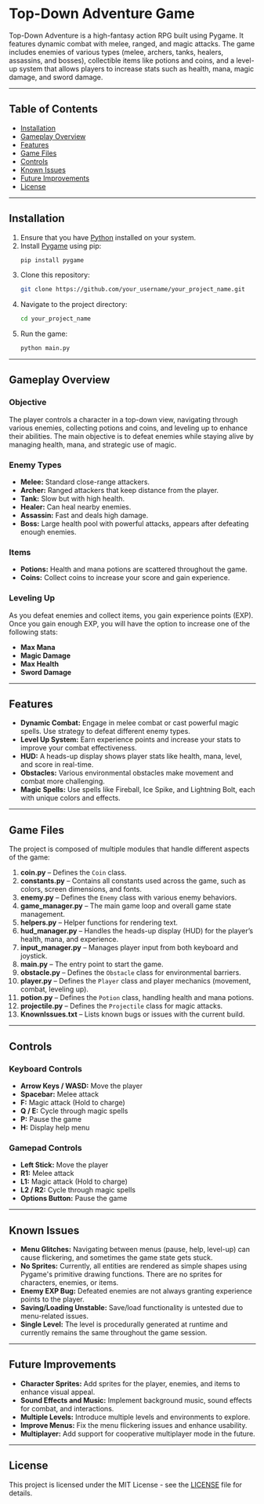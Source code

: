 
# Top-Down Adventure Game

Top-Down Adventure is a high-fantasy action RPG built using Pygame. It features dynamic combat with melee, ranged, and magic attacks. The game includes enemies of various types (melee, archers, tanks, healers, assassins, and bosses), collectible items like potions and coins, and a level-up system that allows players to increase stats such as health, mana, magic damage, and sword damage.

---

## Table of Contents

- [Installation](#installation)
- [Gameplay Overview](#gameplay-overview)
- [Features](#features)
- [Game Files](#game-files)
- [Controls](#controls)
- [Known Issues](#known-issues)
- [Future Improvements](#future-improvements)
- [License](#license)

---

## Installation

1. Ensure that you have [Python](https://www.python.org/downloads/) installed on your system.
2. Install [Pygame](https://www.pygame.org/wiki/GettingStarted) using pip:
    ```bash
    pip install pygame
    ```
3. Clone this repository:
    ```bash
    git clone https://github.com/your_username/your_project_name.git
    ```
4. Navigate to the project directory:
    ```bash
    cd your_project_name
    ```
5. Run the game:
    ```bash
    python main.py
    ```

---

## Gameplay Overview

### Objective

The player controls a character in a top-down view, navigating through various enemies, collecting potions and coins, and leveling up to enhance their abilities. The main objective is to defeat enemies while staying alive by managing health, mana, and strategic use of magic.

### Enemy Types

- **Melee:** Standard close-range attackers.
- **Archer:** Ranged attackers that keep distance from the player.
- **Tank:** Slow but with high health.
- **Healer:** Can heal nearby enemies.
- **Assassin:** Fast and deals high damage.
- **Boss:** Large health pool with powerful attacks, appears after defeating enough enemies.

### Items

- **Potions:** Health and mana potions are scattered throughout the game.
- **Coins:** Collect coins to increase your score and gain experience.

### Leveling Up

As you defeat enemies and collect items, you gain experience points (EXP). Once you gain enough EXP, you will have the option to increase one of the following stats:
- **Max Mana**
- **Magic Damage**
- **Max Health**
- **Sword Damage**

---

## Features

- **Dynamic Combat:** Engage in melee combat or cast powerful magic spells. Use strategy to defeat different enemy types.
- **Level Up System:** Earn experience points and increase your stats to improve your combat effectiveness.
- **HUD:** A heads-up display shows player stats like health, mana, level, and score in real-time.
- **Obstacles:** Various environmental obstacles make movement and combat more challenging.
- **Magic Spells:** Use spells like Fireball, Ice Spike, and Lightning Bolt, each with unique colors and effects.

---

## Game Files

The project is composed of multiple modules that handle different aspects of the game:

1. **coin.py** – Defines the `Coin` class.
2. **constants.py** – Contains all constants used across the game, such as colors, screen dimensions, and fonts.
3. **enemy.py** – Defines the `Enemy` class with various enemy behaviors.
4. **game_manager.py** – The main game loop and overall game state management.
5. **helpers.py** – Helper functions for rendering text.
6. **hud_manager.py** – Handles the heads-up display (HUD) for the player’s health, mana, and experience.
7. **input_manager.py** – Manages player input from both keyboard and joystick.
8. **main.py** – The entry point to start the game.
9. **obstacle.py** – Defines the `Obstacle` class for environmental barriers.
10. **player.py** – Defines the `Player` class and player mechanics (movement, combat, leveling up).
11. **potion.py** – Defines the `Potion` class, handling health and mana potions.
12. **projectile.py** – Defines the `Projectile` class for magic attacks.
13. **KnownIssues.txt** – Lists known bugs or issues with the current build.

---

## Controls

### Keyboard Controls

- **Arrow Keys / WASD:** Move the player
- **Spacebar:** Melee attack
- **F:** Magic attack (Hold to charge)
- **Q / E:** Cycle through magic spells
- **P:** Pause the game
- **H:** Display help menu

### Gamepad Controls

- **Left Stick:** Move the player
- **R1:** Melee attack
- **L1:** Magic attack (Hold to charge)
- **L2 / R2:** Cycle through magic spells
- **Options Button:** Pause the game

---

## Known Issues

- **Menu Glitches:** Navigating between menus (pause, help, level-up) can cause flickering, and sometimes the game state gets stuck.
- **No Sprites:** Currently, all entities are rendered as simple shapes using Pygame's primitive drawing functions. There are no sprites for characters, enemies, or items.
- **Enemy EXP Bug:** Defeated enemies are not always granting experience points to the player.
- **Saving/Loading Unstable:** Save/load functionality is untested due to menu-related issues.
- **Single Level:** The level is procedurally generated at runtime and currently remains the same throughout the game session.

---

## Future Improvements

- **Character Sprites:** Add sprites for the player, enemies, and items to enhance visual appeal.
- **Sound Effects and Music:** Implement background music, sound effects for combat, and interactions.
- **Multiple Levels:** Introduce multiple levels and environments to explore.
- **Improve Menus:** Fix the menu flickering issues and enhance usability.
- **Multiplayer:** Add support for cooperative multiplayer mode in the future.

---

## License

This project is licensed under the MIT License - see the [LICENSE](LICENSE) file for details.
